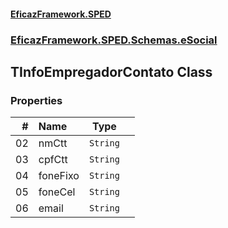 #### [EficazFramework.SPED](EficazFrameworkSPED.md 'EficazFramework SPED')
### [EficazFramework.SPED.Schemas.eSocial](EficazFramework.SPED.Schemas.eSocial.md 'EficazFramework.SPED.Schemas.eSocial')

## TInfoEmpregadorContato Class
### Properties

| # | Name | Type | |
| ---: | :--- | :---: | :--- |
| 02 | nmCtt | `String` |  |
| 03 | cpfCtt | `String` |  |
| 04 | foneFixo | `String` |  |
| 05 | foneCel | `String` |  |
| 06 | email | `String` |  |
